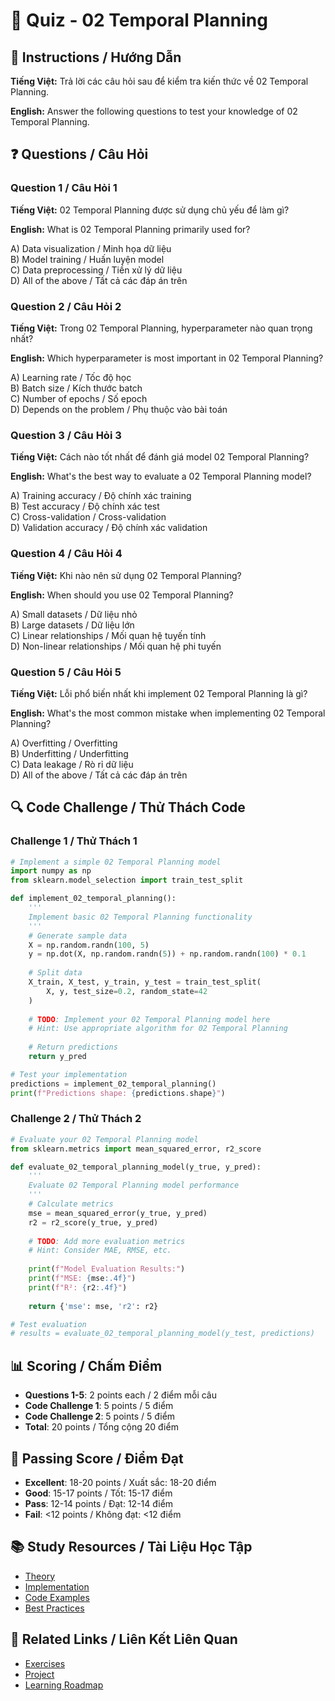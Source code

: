# 🧠 Quiz - 02 Temporal Planning

## 📝 Instructions / Hướng Dẫn

**Tiếng Việt:** Trả lời các câu hỏi sau để kiểm tra kiến thức về 02 Temporal Planning.

**English:** Answer the following questions to test your knowledge of 02 Temporal Planning.

## ❓ Questions / Câu Hỏi

### Question 1 / Câu Hỏi 1
**Tiếng Việt:** 02 Temporal Planning được sử dụng chủ yếu để làm gì?

**English:** What is 02 Temporal Planning primarily used for?

A) Data visualization / Minh họa dữ liệu  
B) Model training / Huấn luyện model  
C) Data preprocessing / Tiền xử lý dữ liệu  
D) All of the above / Tất cả các đáp án trên

### Question 2 / Câu Hỏi 2
**Tiếng Việt:** Trong 02 Temporal Planning, hyperparameter nào quan trọng nhất?

**English:** Which hyperparameter is most important in 02 Temporal Planning?

A) Learning rate / Tốc độ học  
B) Batch size / Kích thước batch  
C) Number of epochs / Số epoch  
D) Depends on the problem / Phụ thuộc vào bài toán

### Question 3 / Câu Hỏi 3
**Tiếng Việt:** Cách nào tốt nhất để đánh giá model 02 Temporal Planning?

**English:** What's the best way to evaluate a 02 Temporal Planning model?

A) Training accuracy / Độ chính xác training  
B) Test accuracy / Độ chính xác test  
C) Cross-validation / Cross-validation  
D) Validation accuracy / Độ chính xác validation

### Question 4 / Câu Hỏi 4
**Tiếng Việt:** Khi nào nên sử dụng 02 Temporal Planning?

**English:** When should you use 02 Temporal Planning?

A) Small datasets / Dữ liệu nhỏ  
B) Large datasets / Dữ liệu lớn  
C) Linear relationships / Mối quan hệ tuyến tính  
D) Non-linear relationships / Mối quan hệ phi tuyến

### Question 5 / Câu Hỏi 5
**Tiếng Việt:** Lỗi phổ biến nhất khi implement 02 Temporal Planning là gì?

**English:** What's the most common mistake when implementing 02 Temporal Planning?

A) Overfitting / Overfitting  
B) Underfitting / Underfitting  
C) Data leakage / Rò rỉ dữ liệu  
D) All of the above / Tất cả các đáp án trên

## 🔍 Code Challenge / Thử Thách Code

### Challenge 1 / Thử Thách 1
```python
# Implement a simple 02 Temporal Planning model
import numpy as np
from sklearn.model_selection import train_test_split

def implement_02_temporal_planning():
    '''
    Implement basic 02 Temporal Planning functionality
    '''
    # Generate sample data
    X = np.random.randn(100, 5)
    y = np.dot(X, np.random.randn(5)) + np.random.randn(100) * 0.1
    
    # Split data
    X_train, X_test, y_train, y_test = train_test_split(
        X, y, test_size=0.2, random_state=42
    )
    
    # TODO: Implement your 02 Temporal Planning model here
    # Hint: Use appropriate algorithm for 02 Temporal Planning
    
    # Return predictions
    return y_pred

# Test your implementation
predictions = implement_02_temporal_planning()
print(f"Predictions shape: {predictions.shape}")
```

### Challenge 2 / Thử Thách 2
```python
# Evaluate your 02 Temporal Planning model
from sklearn.metrics import mean_squared_error, r2_score

def evaluate_02_temporal_planning_model(y_true, y_pred):
    '''
    Evaluate 02 Temporal Planning model performance
    '''
    # Calculate metrics
    mse = mean_squared_error(y_true, y_pred)
    r2 = r2_score(y_true, y_pred)
    
    # TODO: Add more evaluation metrics
    # Hint: Consider MAE, RMSE, etc.
    
    print(f"Model Evaluation Results:")
    print(f"MSE: {mse:.4f}")
    print(f"R²: {r2:.4f}")
    
    return {'mse': mse, 'r2': r2}

# Test evaluation
# results = evaluate_02_temporal_planning_model(y_test, predictions)
```

## 📊 Scoring / Chấm Điểm

- **Questions 1-5**: 2 points each / 2 điểm mỗi câu
- **Code Challenge 1**: 5 points / 5 điểm
- **Code Challenge 2**: 5 points / 5 điểm
- **Total**: 20 points / Tổng cộng 20 điểm

## 🎯 Passing Score / Điểm Đạt

- **Excellent**: 18-20 points / Xuất sắc: 18-20 điểm
- **Good**: 15-17 points / Tốt: 15-17 điểm  
- **Pass**: 12-14 points / Đạt: 12-14 điểm
- **Fail**: <12 points / Không đạt: <12 điểm

## 📚 Study Resources / Tài Liệu Học Tập

- [Theory](./THEORY_02_temporal_planning.md)
- [Implementation](./IMPLEMENTATION_02_temporal_planning.md)
- [Code Examples](./CODE_EXAMPLES_02_temporal_planning.md)
- [Best Practices](./BEST_PRACTICES_02_temporal_planning.md)

## 🔗 Related Links / Liên Kết Liên Quan

- [Exercises](./EXERCISES_02_temporal_planning.md)
- [Project](./PROJECT_02_temporal_planning.md)
- [Learning Roadmap](./LEARNING_ROADMAP_02_temporal_planning.md)
